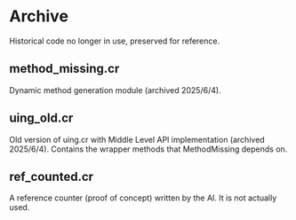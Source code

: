 # Archive

Historical code no longer in use, preserved for reference.

## method_missing.cr
Dynamic method generation module (archived 2025/6/4).

## uing_old.cr
Old version of uing.cr with Middle Level API implementation (archived 2025/6/4).
Contains the wrapper methods that MethodMissing depends on.

## ref_counted.cr
A reference counter (proof of concept) written by the AI. It is not actually used.
